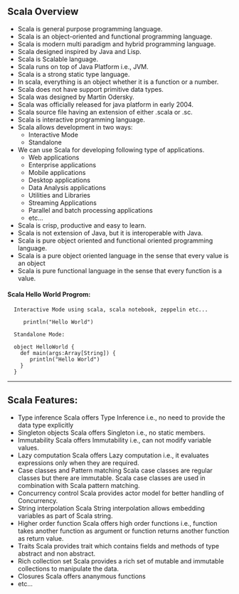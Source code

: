 ## Scala Overview

* Scala is general purpose programming language.
* Scala is an object-oriented and functional programming language.
* Scala is modern multi paradigm and hybrid programming language.
* Scala designed inspired by Java and Lisp.
* Scala is Scalable language.
* Scala runs on top of Java Platform i.e., JVM.
* Scala is a strong static type language.
* In scala, everything is an object whether it is a function or a number. 
* Scala does not have support primitive data types.
* Scala was designed by Martin Odersky. 
* Scala was officially released for java platform in early 2004.
* Scala source file having an extension of either .scala or .sc.
* Scala is interactive programming language.
* Scala allows development in two ways:
  * Interactive Mode
  * Standalone
* We can use Scala for developing following type of applications.
  * Web applications
  * Enterprise applications
  * Mobile applications
  * Desktop applications
  * Data Analysis applications
  * Utilities and Libraries
  * Streaming Applications
  * Parallel and batch processing applications
  * etc...
* Scala is crisp, productive and easy to learn.
* Scala is not extension of Java, but it is interoperable with Java.
* Scala is pure object oriented and functional oriented programming language.
* Scala is a pure object oriented language in the sense that every value is an object
* Scala is pure functional language in the sense that every function is a value.

#### Scala Hello World Progrom:
```
  Interactive Mode using scala, scala notebook, zeppelin etc...
  
     println("Hello World")
     
  Standalone Mode:
  
  object HelloWorld {
    def main(args:Array[String]) {
       println("Hello World")
    }
  }
```
**************
## Scala Features:
* Type inference
  Scala offers Type Inference i.e., no need to provide the data type explicitly
* Singleton objects
  Scala offers Singleton i.e., no static members.
* Immutability
  Scala offers Immutability i.e., can not modify variable values.
* Lazy computation
  Scala offers Lazy computation i.e., it evaluates expressions only when they are required.
* Case classes and Pattern matching
  Scala case classes are regular classes but there are immutable. Scala case classes are used in combination with Scala pattern matching.
* Concurrency control
  Scala provides actor model for better handling of Concurrency.
* String interpolation
  Scala String interpolation allows embedding variables as part of Scala string.
* Higher order function
  Scala offers high order functions i.e., function takes another function as argument or function returns another function as return value.
* Traits
  Scala provides trait which contains fields and methods of type abstract and non abstract.
* Rich collection set
  Scala provides a rich set of mutable and immutable collections to manipulate the data.
* Closures
  Scala offers ananymous functions
* etc...
